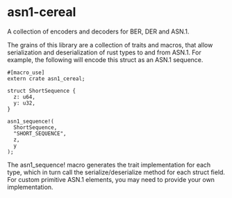 # asn1-cereal
A collection of encoders and decoders for BER, DER and ASN.1.

The grains of this library are a collection of traits and macros, that
allow serialization and deserialization of rust types to and from ASN.1.
For example, the following will encode this struct as an ASN.1 sequence.

    #[macro_use]
    extern crate asn1_cereal;

    struct ShortSequence {
      z: u64,
      y: u32,
    }
    
    asn1_sequence!(
      ShortSequence,
      "SHORT_SEQUENCE",
      z,
      y
    );

The asn1\_sequence! macro generates the trait implementation for each type,
which in turn call the serialize/deserialize method for each struct
field. For custom primitive ASN.1 elements, you may need to provide
your own implementation.
